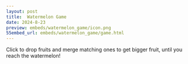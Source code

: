 ```yaml
---
layout: post
title:  Watermelon Game
date: 2024-8-23
preview: embeds/watermelon_game/icon.png
55embed_url: embeds/watermelon_game/game.html
---
```

Click to drop fruits and merge matching ones to get bigger fruit, until you reach the watermelon!